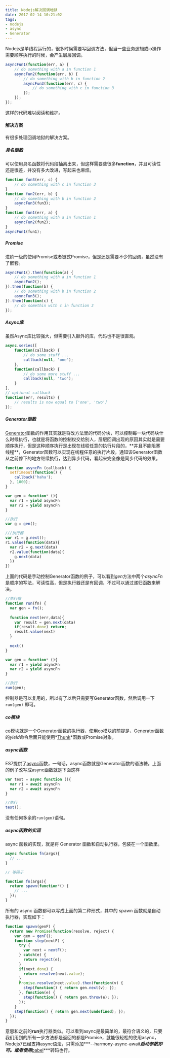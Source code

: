 ```yaml
---
title: Nodejs解决回调地狱
date: 2017-02-14 10:21:02
tags: 
- nodejs 
- async
- Generator
---
```

Nodejs是单线程运行的，很多时候需要写回调方法，但当一些业务逻辑或io操作需要顺序执行的时候，会产生层层回调。

```javascript
asyncFun1(function(err, a) {
    // do something with a in function 1
    asyncFun2(function(err, b) {
        // do something with b in function 2
        asyncFun3(function(err, c) {
            // do something with c in function 3
        });
    });
});
```

这样的代码难以阅读和维护。

#### 解决方案

有很多处理回调地狱的解决方案。

##### 具名函数

可以使用具名函数将代码段抽离出来，但这样需要些很多**function**，并且可读性还是很差，并没有多大改进，写起来也麻烦。

```javascript
function fun3(err, c) {
    // do something with c in function 3
}
function fun2(err, b) {
    // do something with b in function 2 
    asyncFun3(fun3);
}
function fun1(err, a) {
    // do something with a in function 1
    asyncFun2(fun2);
}
asyncFun1(fun1);
```

##### Promise

进阶一级的使用Promise或者链式Promise，但是还是需要不少的回调，虽然没有了嵌套。

```javascript
asyncFun1().then(function(a) {
    // do something with a in function 1
    asyncFun2();
}).then(function(b) {
    // do something with b in function 2
    asyncFun3();
}).then(function(c) {
    // do somethin with c in function 3
});
```

##### Async库

虽然Async库比较强大，但需要引入额外的库，代码也不是很直观。

```javascript
async.series([
    function(callback) {
        // do some stuff ...
        callback(null, 'one');
    },
    function(callback) {
        // do some more stuff ...
        callback(null, 'two');
    }
],
// optional callback
function(err, results) {
    // results is now equal to ['one', 'two']
});
```

##### Generator函数

[Generator](https://developer.mozilla.org/zh-CN/docs/Web/JavaScript/Reference/Statements/function*)函数的作用其实就是将改方法里的代码分块，可以控制每一块代码块什么时候执行，也就是将函数的控制权交给别人，层层回调出现的原因其实就是需要顺序执行，但是这种顺序执行是出现在线程任意的执行片段的，**并且不能阻塞线程**，Generator函数可以实现在线程任意的执行片段，通知该Generator函数从之前停下的地方继续执行，达到异步代码，看起来完全像是同步代码的效果。

```javascript
function asyncFn (callback) {
  setTimeout(function() {
  	callback('haha');
  }, 1000);
}

var gen = function* (){
  var r1 = yield asyncFn
  var r2 = yield asyncFn
}

//执行
var g = gen();

///执行器
var r1 = g.next();
r1.value(function(data){
  var r2 = g.next(data)
  r2.value(function(data){
    g.next(data)
  })
})
```

上面的代码是手动控制Generator函数的例子，可以看到*gen*方法中两个*asyncFn*是顺序的写法，可读性高，但是执行器还是有回调，不过可以通过递归函数来解决。

```javascript
//执行器
function run(fn) {
  var gen = fn();
  
  function next(err,data){
    var result = gen.next(data)
    if(result.done) return;
    result.value(next)
  }
  
  next()
}

var gen = function* (){
  var r1 = yield asyncFn
  var r2 = yield asyncFn
}

//执行
run(gen);
```

控制器是可以复用的，所以有了以后只需要写Generator函数，然后调用一下 `run(gen)` 即可。

##### co模块

[co](https://github.com/tj/co)模块就是一个Generator函数的执行器，使用co模块的前提是，Generator函数的*yield*命令后面只能使用*[Thunk](http://www.ruanyifeng.com/blog/2015/05/thunk.html)*函数或Promise对象。

##### async函数

ES7提供了[async](https://developer.mozilla.org/zh-CN/docs/Web/JavaScript/Reference/Statements/async_function)函数，一句话，async函数就是Generator函数的语法糖。上面的例子改写成async函数就是下面这样

```javascript
var test = async function (){
  var r1 = await asyncFn
  var r2 = await asyncFn
}

//执行
test();
```

没有任何多余的`run(gen)`语句。

##### async函数的实现

async 函数的实现，就是将 Generator 函数和自动执行器，包装在一个函数里。

```javascript
async function fn(args){
  // ...
}

// 等同于

function fn(args){ 
  return spawn(function*() {
    // ...
  }); 
}
```

所有的 async 函数都可以写成上面的第二种形式，其中的 spawn 函数就是自动执行器，实现如下：

```javascript
function spawn(genF) {
  return new Promise(function(resolve, reject) {
    var gen = genF();
    function step(nextF) {
      try {
        var next = nextF();
      } catch(e) {
        return reject(e); 
      }
      if(next.done) {
        return resolve(next.value);
      } 
      Promise.resolve(next.value).then(function(v) {
        step(function() { return gen.next(v); });      
      }, function(e) {
        step(function() { return gen.throw(e); });
      });
    }
    step(function() { return gen.next(undefined); });
  });
}
```

意思和之前的***run***执行器类似。可以看到async是最简单的，最符合语义的，只要我们用到的所有一步方法都是返回的都是Promise，就能很轻松的使用async，Nodejs7已经支持async语法，只需添加***--harmony-async-await***启动参数即可。或者使用***[babel](https://babeljs.io/)***转码也行。